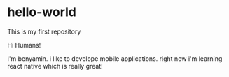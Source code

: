 # hello-world
This is my first repository

Hi Humans! 

I'm benyamin. i like to develope mobile applications. right now i'm learning react native which is really great!
